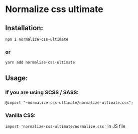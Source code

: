 # Normalize css ultimate

## Installation:

`npm i normalize-css-ultimate`

### or

`yarn add normalize-css-ultimate`

## Usage:

### If you are using SCSS / SASS:

`@import "~normalize-css-ultimate/normalize-ultimate.css";`

### Vanilla CSS:

`import 'normalize-css-ultimate/normalize.css'` in JS file
